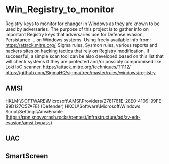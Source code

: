 # Win_Registry_to_monitor
Registry keys to monitor for changer in Windows as they are known to be used by adversaries.
The purpose of this project is to gather info on important Registry keys that adversaries use for Defense evasion, Persistance ... on Windows systems. 
Using freely available info from: https://attack.mitre.org/, Sigma rules, Sysmon rules, various reports and hackers sites on hacking tactics that rely on Registry modification. 
If successful, a simple scan tool can be also developed based on this list that will check systems if they are protected and/or  possibly compromised like Loki IoC scanner.
https://attack.mitre.org/techniques/T1112/
https://github.com/SigmaHQ/sigma/tree/master/rules/windows/registry


## AMSI
HKLM:\SOFTWARE\Microsoft\AMSI\Providers\{2781761E-28E0-4109-99FE-B9D127C57AFE} (Defender)
HKCU\Software\Microsoft\Windows Script\Settings\AmsiEnable (https://ppn.snovvcrash.rocks/pentest/infrastructure/ad/av-edr-evasion/amsi-bypass)

## UAC

## SmartScreen
